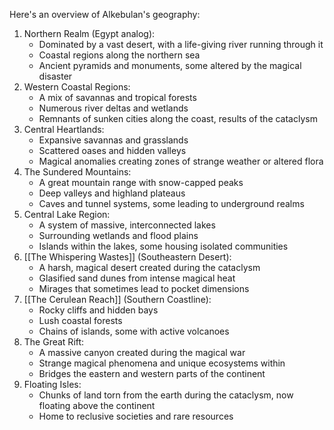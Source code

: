 Here's an overview of Alkebulan's geography:

1. Northern Realm (Egypt analog):
    - Dominated by a vast desert, with a life-giving river running through it
    - Coastal regions along the northern sea
    - Ancient pyramids and monuments, some altered by the magical disaster
2. Western Coastal Regions:
    - A mix of savannas and tropical forests
    - Numerous river deltas and wetlands
    - Remnants of sunken cities along the coast, results of the cataclysm
3. Central Heartlands:
    - Expansive savannas and grasslands
    - Scattered oases and hidden valleys
    - Magical anomalies creating zones of strange weather or altered flora
4. The Sundered Mountains:
    - A great mountain range with snow-capped peaks
    - Deep valleys and highland plateaus
    - Caves and tunnel systems, some leading to underground realms
5. Central Lake Region:
    - A system of massive, interconnected lakes
    - Surrounding wetlands and flood plains
    - Islands within the lakes, some housing isolated communities
6. [[The Whispering Wastes]] (Southeastern Desert):
    - A harsh, magical desert created during the cataclysm
    - Glasified sand dunes from intense magical heat
    - Mirages that sometimes lead to pocket dimensions
7. [[The Cerulean Reach]] (Southern Coastline):
    - Rocky cliffs and hidden bays
    - Lush coastal forests
    - Chains of islands, some with active volcanoes
8. The Great Rift:
    - A massive canyon created during the magical war
    - Strange magical phenomena and unique ecosystems within
    - Bridges the eastern and western parts of the continent
9. Floating Isles:
    - Chunks of land torn from the earth during the cataclysm, now floating above the continent
    - Home to reclusive societies and rare resources
